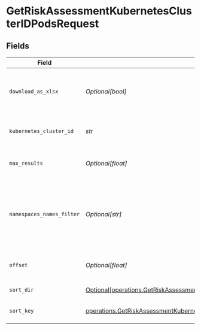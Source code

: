 # GetRiskAssessmentKubernetesClusterIDPodsRequest


## Fields

| Field                                                                                                                                                                  | Type                                                                                                                                                                   | Required                                                                                                                                                               | Description                                                                                                                                                            |
| ---------------------------------------------------------------------------------------------------------------------------------------------------------------------- | ---------------------------------------------------------------------------------------------------------------------------------------------------------------------- | ---------------------------------------------------------------------------------------------------------------------------------------------------------------------- | ---------------------------------------------------------------------------------------------------------------------------------------------------------------------- |
| `download_as_xlsx`                                                                                                                                                     | *Optional[bool]*                                                                                                                                                       | :heavy_minus_sign:                                                                                                                                                     | When true, the API will return an xlsx file, and pagination will be ignored                                                                                            |
| `kubernetes_cluster_id`                                                                                                                                                | *str*                                                                                                                                                                  | :heavy_check_mark:                                                                                                                                                     | Secure Application Kubernetes cluster ID                                                                                                                               |
| `max_results`                                                                                                                                                          | *Optional[float]*                                                                                                                                                      | :heavy_minus_sign:                                                                                                                                                     | The number of entries to return (pagination)                                                                                                                           |
| `namespaces_names_filter`                                                                                                                                              | *Optional[str]*                                                                                                                                                        | :heavy_minus_sign:                                                                                                                                                     | namespace names filter. a base 64 representation of a list of namespace names definition object                                                                        |
| `offset`                                                                                                                                                               | *Optional[float]*                                                                                                                                                      | :heavy_minus_sign:                                                                                                                                                     | Return entries from this offset (pagination)                                                                                                                           |
| `sort_dir`                                                                                                                                                             | [Optional[operations.GetRiskAssessmentKubernetesClusterIDPodsQueryParamSortDir]](../../models/operations/getriskassessmentkubernetesclusteridpodsqueryparamsortdir.md) | :heavy_minus_sign:                                                                                                                                                     | sorting direction                                                                                                                                                      |
| `sort_key`                                                                                                                                                             | [operations.GetRiskAssessmentKubernetesClusterIDPodsQueryParamSortKey](../../models/operations/getriskassessmentkubernetesclusteridpodsqueryparamsortkey.md)           | :heavy_check_mark:                                                                                                                                                     | risk assessment pod sort key.                                                                                                                                          |